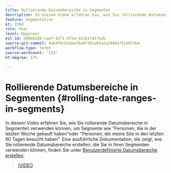```yaml
---
title: Rollierende Datumsbereiche in Segmenten
description: In diesem Video erfahren Sie, wie Sie rollierende Datumsbereiche in Segmenten verwenden können, um Segmente wie "Personen, die in der letzten Woche gekauft haben"oder "Personen, die meine Site in den letzten 60 Tagen besucht haben".
feature: Segmentation
kt: 2304
role: User
level: Beginner
exl-id: d90b0284-caef-4271-9f2a-d3cb1fd57e2b
source-git-commit: 8ab9f8cb1ebef6a0f281a63a2a2946475cb9f3b4
workflow-type: tm+mt
source-wordcount: '111'
ht-degree: 17%

---
```


# Rollierende Datumsbereiche in Segmenten {#rolling-date-ranges-in-segments}

In diesem Video erfahren Sie, wie Sie rollierende Datumsbereiche in Segmenten verwenden können, um Segmente wie &quot;Personen, die in der letzten Woche gekauft haben&quot;oder &quot;Personen, die meine Site in den letzten 60 Tagen besucht haben&quot;. Eine ausführliche Dokumentation, die zeigt, wie Sie rollierende Datumsbereiche erstellen, die Sie in Ihren Segmenten verwenden können, finden Sie unter [Benutzerdefinierte Datumsbereiche erstellen](https://experienceleague.adobe.com/docs/analytics/analyze/analysis-workspace/components/calendar-date-ranges/custom-date-ranges.html?lang=de).

>[!VIDEO](https://video.tv.adobe.com/v/25403/?quality=12&learn=on)
